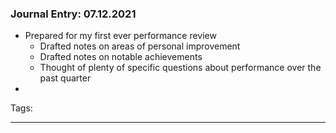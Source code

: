 ### Journal Entry: 07.12.2021
* Prepared for my first ever performance review
  * Drafted notes on areas of personal improvement
  * Drafted notes on notable achievements
  * Thought of plenty of specific questions about performance over the past quarter
* 

  Tags:
____________________________________________________________________________________________________________________________________________________________________
